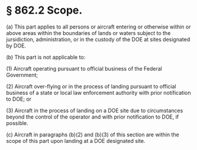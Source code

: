 # § 862.2   Scope.

(a) This part applies to all persons or aircraft entering or otherwise within or above areas within the boundaries of lands or waters subject to the jursidiction, administration, or in the custody of the DOE at sites designated by DOE.


(b) This part is not applicable to:


(1) Aircraft operating pursuant to official business of the Federal Government; 


(2) Aircraft over-flying or in the process of landing pursuant to official business of a state or local law enforcement authority with prior notification to DOE; or 


(3) Aircraft in the process of landing on a DOE site due to circumstances beyond the control of the operator and with prior notification to DOE, if possible.


(c) Aircraft in paragraphs (b)(2) and (b)(3) of this section are within the scope of this part upon landing at a DOE designated site.




